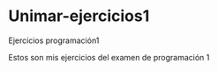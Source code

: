 # Unimar-ejercicios1
Ejercicios programación1

Estos son mis ejercicios del examen de programación 1
